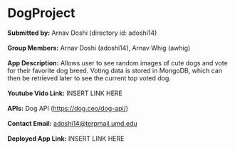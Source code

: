 # DogProject
__Submitted by:__ Arnav Doshi (directory id: adoshi14) 
<br><br>
__Group Members:__ Arnav Doshi (adoshi14), Arnav Whig (awhig)
<br><br>
__App Description:__ Allows user to see random images of cute dogs and vote for their favorite 
dog breed. Voting data is stored in MongoDB, which can then be retrieved later to see the current
top voted dog. 
<br><br>
__Youtube Vido Link:__ INSERT LINK HERE
<br><br>
__APIs:__ Dog API (https://dog.ceo/dog-api/)
<br><br>
__Contact Email:__ adoshi14@terpmail.umd.edu
<br><br>
__Deployed App Link:__ INSERT LINK HERE